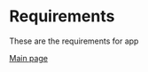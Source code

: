 # Requirements

These are the requirements for app

[Main page](https://github.com/otrabalhador/github-page-with-password)
